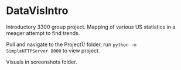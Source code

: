 # DataVisIntro
Introductory 3300 group project. Mapping of various US statistics in a meager attempt to find trends. 

Pull and navigate to the Project1/ folder, run <code>python -m SimpleHTTPServer 8000</code> to view project.

Visuals in screenshots folder. 
